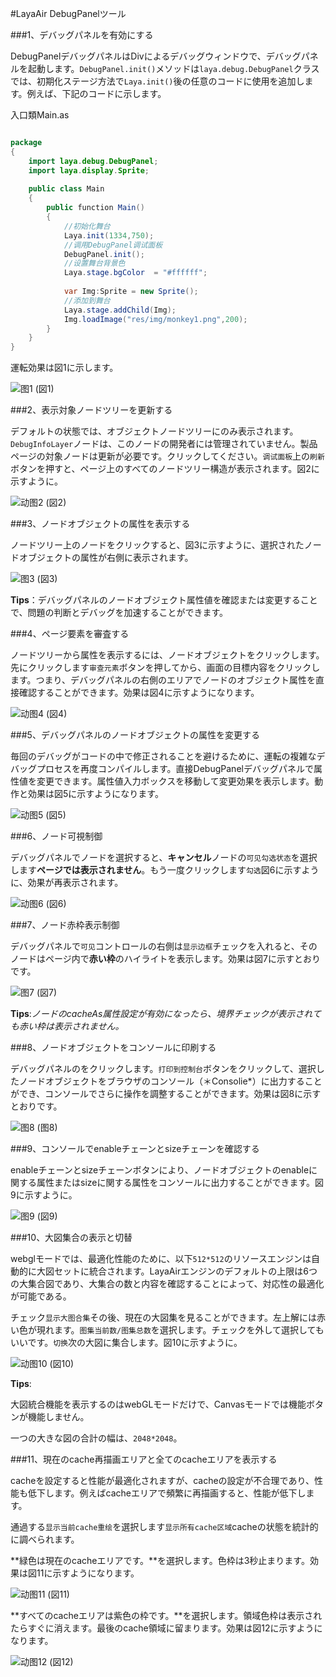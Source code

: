 #LayaAir DebugPanelツール

###1、デバッグパネルを有効にする

DebugPanelデバッグパネルはDivによるデバッグウィンドウで、デバッグパネルを起動します。`DebugPanel.init()`メソッドは`laya.debug.DebugPanel`クラスでは、初期化ステージ方法で`Laya.init()`後の任意のコードに使用を追加します。例えば、下記のコードに示します。

入口類Main.as


```java

package
{
	import laya.debug.DebugPanel;
	import laya.display.Sprite;
	
	public class Main
	{
		public function Main()
		{
			//初始化舞台
			Laya.init(1334,750);    
			//调用DebugPanel调试面板
			DebugPanel.init();
			//设置舞台背景色
			Laya.stage.bgColor  = "#ffffff";
			
			var Img:Sprite = new Sprite(); 			 
			//添加到舞台
			Laya.stage.addChild(Img);   
			Img.loadImage("res/img/monkey1.png",200); 	
		}
	}
}
```


運転効果は図1に示します。

![图1](img/1.png)
(図1)



###2、表示対象ノードツリーを更新する

デフォルトの状態では、オブジェクトノードツリーにのみ表示されます。`DebugInfoLayer`ノードは、このノードの開発者には管理されていません。製品ページの対象ノードは更新が必要です。クリックしてください。`调试面板`上の`刷新`ボタンを押すと、ページ上のすべてのノードツリー構造が表示されます。図2に示すように。

![动图2](img/2.gif)
(図2)



###3、ノードオブジェクトの属性を表示する

ノードツリー上のノードをクリックすると、図3に示すように、選択されたノードオブジェクトの属性が右側に表示されます。

![图3](img/3.png)
(図3)

**Tips**：デバッグパネルのノードオブジェクト属性値を確認または変更することで、問題の判断とデバッグを加速することができます。



###4、ページ要素を審査する

ノードツリーから属性を表示するには、ノードオブジェクトをクリックします。先にクリックします`审查元素`ボタンを押してから、画面の目標内容をクリックします。つまり、デバッグパネルの右側のエリアでノードのオブジェクト属性を直接確認することができます。効果は図4に示すようになります。

![动图4](img/4.gif)
(図4)





###5、デバッグパネルのノードオブジェクトの属性を変更する

毎回のデバッグがコードの中で修正されることを避けるために、運転の複雑なデバッグプロセスを再度コンパイルします。直接DebugPanelデバッグパネルで属性値を変更できます。属性値入力ボックスを移動して変更効果を表示します。動作と効果は図5に示すようになります。

![动图5](img/5.gif)
(図5)



###6、ノード可視制御

デバッグパネルでノードを選択すると、**キャンセル**ノードの`可见勾选状态`を選択します**ページでは表示されません**。もう一度クリックします`勾选`図6に示すように、効果が再表示されます。

![动图6](img/6.gif)
(図6)





###7、ノード赤枠表示制御

デバッグパネルで`可见`コントロールの右側は`显示边框`チェックを入れると、そのノードはページ内で**赤い枠**のハイライトを表示します。効果は図7に示すとおりです。

![图7](img/7.png)
(図7)

**Tips**:*ノードのcacheAs属性設定が有効になったら、境界チェックが表示されても赤い枠は表示されません。*



###8、ノードオブジェクトをコンソールに印刷する

デバッグパネルのをクリックします。`打印到控制台`ボタンをクリックして、選択したノードオブジェクトをブラウザのコンソール（＊Consolie*）に出力することができ、コンソールでさらに操作を調整することができます。効果は図8に示すとおりです。

![图8](img/8.png) 
 (图8)







###9、コンソールでenableチェーンとsizeチェーンを確認する

enableチェーンとsizeチェーンボタンにより、ノードオブジェクトのenableに関する属性またはsizeに関する属性をコンソールに出力することができます。図9に示すように。

![图9](img/9.png)
(図9)



###10、大図集合の表示と切替

webglモードでは、最適化性能のために、以下`512*512`のリソースエンジンは自動的に大図セットに統合されます。LayaAirエンジンのデフォルトの上限は6つの大集合図であり、大集合の数と内容を確認することによって、対応性の最適化が可能である。

チェック`显示大图合集`その後、現在の大図集を見ることができます。左上解には赤い色が現れます。`图集当前数/图集总数`を選択します。チェックを外して選択してもいいです。`切换`次の大図に集合します。図10に示すように。

![动图10](img/10.gif)
(図10)

**Tips**:

大図統合機能を表示するのはwebGLモードだけで、Canvasモードでは機能ボタンが機能しません。

一つの大きな図の合計の幅は、`2048*2048`。





###11、現在のcache再描画エリアと全てのcacheエリアを表示する

cacheを設定すると性能が最適化されますが、cacheの設定が不合理であり、性能も低下します。例えばcacheエリアで頻繁に再描画すると、性能が低下します。

通過する`显示当前cache重绘`を選択します`显示所有cache区域`cacheの状態を統計的に調べられます。

**緑色は現在のcacheエリアです。**を選択します。色枠は3秒止まります。効果は図11に示すようになります。

![动图11](img/11.gif)
(図11)


**すべてのcacheエリアは紫色の枠です。**を選択します。領域色枠は表示されたらすぐに消えます。最後のcache領域に留まります。効果は図12に示すようになります。

![动图12](img/12.gif)
(図12)














 

